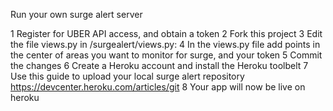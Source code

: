 Run your own surge alert server

1	Register for UBER API access, and obtain a token
2	Fork this project
3	Edit the file views.py in /surgealert/views.py:
4	In the views.py file add points in the center of areas you want to monitor for surge, and your token
5	Commit the changes
6	Create a Heroku account and install the Heroku toolbelt
7	Use this guide to upload your local surge alert repository https://devcenter.heroku.com/articles/git
8	Your app will now be live on heroku
